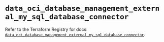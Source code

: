 # `data_oci_database_management_external_my_sql_database_connector`

Refer to the Terraform Registry for docs: [`data_oci_database_management_external_my_sql_database_connector`](https://registry.terraform.io/providers/hashicorp/oci/7.19.0/docs/data-sources/database_management_external_my_sql_database_connector).
